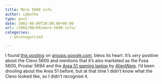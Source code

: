 ```yaml
---
title: More 5600 info
author: cpbotha
type: post
date: 2002-06-09T20:08:00+00:00
url: /2002/06/09/more-5600-info/
categories:
  - Uncategorized

---
```

I found [this posting][1] on [groups.google.com][2], bless its heart. It&#8217;s _very_ positive about the Clevo 5600 and mentions that it&#8217;s also marketed as the Fosa 5600, Prostar 5694 and the [Area 51 gaming laptop][3] by [AlienWare][4]. I&#8217;d been drooling about the Area 51 before, but at that time I didn&#8217;t know what the Clevo looked like, so I didn&#8217;t recognise it.

 [1]: http://groups.google.com/groups?hl=en&lr=&th=f35bcebdab1cc884&rnum=6
 [2]: http://groups.google.com/
 [3]: http://www.alienware.com/main/system_pages/area51-m.asp
 [4]: http://www.alienware.com/
